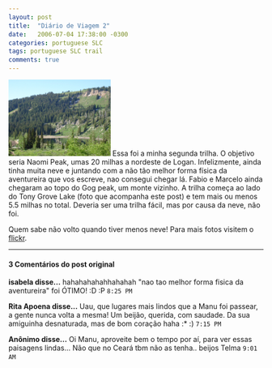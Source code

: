 ```yaml
---
layout: post
title:  "Diário de Viagem 2"
date:   2006-07-04 17:38:00 -0300
categories: portuguese SLC
tags: portuguese SLC trail
comments: true
---
```


<img class="image left-image" src="/images/trail2.jpg" width="40%">
Essa foi a minha segunda trilha. O objetivo seria Naomi Peak, umas 20 milhas a nordeste de Logan. Infelizmente, ainda tinha muita neve e juntando com a não tão melhor forma física da aventureira que vos escreve, nao consegui chegar lá. Fabio e Marcelo ainda chegaram ao topo do Gog peak, um monte vizinho.
A trilha começa ao lado do Tony Grove Lake (foto que acompanha este post) e tem mais ou menos 5.5 milhas no total. Deveria ser uma trilha fácil, mas por causa da neve, não foi.

Quem sabe não volto quando tiver menos neve! Para mais fotos visitem o [flickr](https://www.flickr.com/photos/esantos/).

---

#### 3 Comentários do post original

**isabela disse...**
hahahahahahhahahah
"nao tao melhor forma fisica da aventureira" foi ÓTIMO! :D
:P  `8:25 PM`

**Rita Apoena disse...**
Uau, que lugares mais lindos que a Manu foi passear, a gente nunca volta a mesma! Um beijão, querida, com saudade. Da sua amiguinha desnaturada, mas de bom coração haha :* :)  `7:15 PM`  

**Anônimo disse...**
Oi Manu, 
aproveite bem o tempo por aí, para ver essas paisagens lindas...
Não que no Ceará tbm não as tenha..
beijos
Telma  `9:01 AM`  